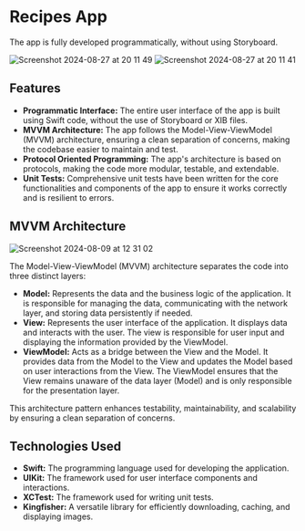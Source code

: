 # Recipes App

 The app is fully developed programmatically, without using Storyboard.

![Screenshot 2024-08-27 at 20 11 49](https://github.com/user-attachments/assets/a9b397c1-db0c-41ac-b86e-c6e12579dd61) ![Screenshot 2024-08-27 at 20 11 41](https://github.com/user-attachments/assets/a687695b-77a7-48b5-818e-1d92535416cb)

## Features

- **Programmatic Interface:** The entire user interface of the app is built using Swift code, without the use of Storyboard or XIB files.
- **MVVM Architecture:** The app follows the Model-View-ViewModel (MVVM) architecture, ensuring a clean separation of concerns, making the codebase easier to maintain and test.
- **Protocol Oriented Programming:** The app's architecture is based on protocols, making the code more modular, testable, and extendable.
- **Unit Tests:** Comprehensive unit tests have been written for the core functionalities and components of the app to ensure it works correctly and is resilient to errors.

## MVVM Architecture

![Screenshot 2024-08-09 at 12 31 02](https://github.com/user-attachments/assets/6544dc18-5dbf-424b-b8cb-fcfe1a2bbe88)

The Model-View-ViewModel (MVVM) architecture separates the code into three distinct layers:

- **Model:** Represents the data and the business logic of the application. It is responsible for managing the data, communicating with the network layer, and storing data persistently if needed.
- **View:** Represents the user interface of the application. It displays data and interacts with the user. The view is responsible for user input and displaying the information provided by the ViewModel.
- **ViewModel:** Acts as a bridge between the View and the Model. It provides data from the Model to the View and updates the Model based on user interactions from the View. The ViewModel ensures that the View remains unaware of the data layer (Model) and is only responsible for the presentation layer.

This architecture pattern enhances testability, maintainability, and scalability by ensuring a clean separation of concerns.

## Technologies Used

- **Swift:** The programming language used for developing the application.
- **UIKit:** The framework used for user interface components and interactions.
- **XCTest:** The framework used for writing unit tests.
- **Kingfisher:** A versatile library for efficiently downloading, caching, and displaying images.
